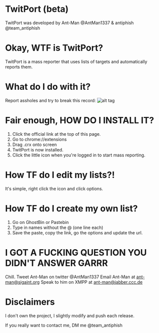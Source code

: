 # TwitPort (beta)
TwitPort was developed by Ant-Man @AntMan1337 & antiphish @team_antiphish

# Okay, WTF is TwitPort?
TwitPort is a mass reporter that uses lists of targets and automatically reports them.

# What do I do with it?

Report assholes and try to break this record:
![alt tag](http://i.imgur.com/rODdV4q.png)

# Fair enough, HOW DO I INSTALL IT?
1) Click the official link at the top of this page.
2) Go to chrome://extensions
3) Drag .crx onto screen
4) TwitPort is now installed.
5) Click the little icon when you're logged in to start mass reporting.

# How TF do I edit my lists?!
It's simple, right click the icon and click options.

# How TF do I create my own list?
1) Go on GhostBin or Pastebin
2) Type in names without the @ (one line each)
3) Save the paste, copy the link, go the options and update the url.

# I GOT A FUCKING QUESTION YOU DIDN'T ANSWER GARRR
Chill.
Tweet Ant-Man on twitter @AntMan1337
Email Ant-Man at ant-man@sigaint.org
Speak to him on XMPP at ant-man@jabber.ccc.de


# Disclaimers

I don't own the project, I slightly modify and push each release.

If you really want to contact me, DM me @team_antiphish
